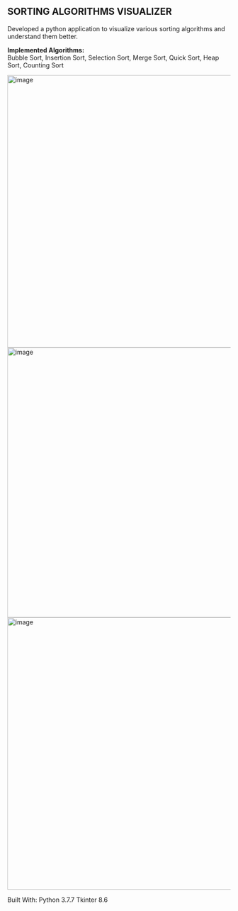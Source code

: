 ## SORTING ALGORITHMS VISUALIZER
Developed a python application to visualize various sorting algorithms and understand them better.

**Implemented Algorithms:**  
 Bubble Sort, 
 Insertion Sort, 
 Selection Sort, 
 Merge Sort,
 Quick Sort,
 Heap Sort,
 Counting Sort

<img width="614" alt="image" src="https://user-images.githubusercontent.com/123542622/235499072-2cb65d66-fe16-4f0f-bd89-dbb8f9a87774.png">
<img width="609" alt="image" src="https://user-images.githubusercontent.com/123542622/235499191-6614fb8c-a4bd-4770-a4f3-75706fdd3ac8.png">
<img width="614" alt="image" src="https://user-images.githubusercontent.com/123542622/235499494-415036a7-ea11-43db-8777-0fd929bbf629.png">

Built With:
Python 3.7.7
Tkinter 8.6
